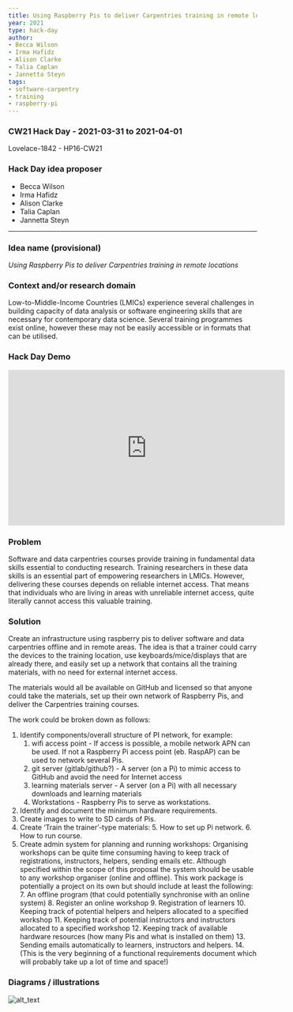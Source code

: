 ```yaml
---
title: Using Raspberry Pis to deliver Carpentries training in remote locations
year: 2021
type: hack-day
author:
- Becca Wilson
- Irma Hafidz
- Alison Clarke
- Talia Caplan
- Jannetta Steyn
tags:
- software-carpentry
- training
- raspberry-pi
---
```


### CW21 Hack Day - 2021-03-31 to 2021-04-01

Lovelace-1842 - HP16-CW21


### **Hack Day idea proposer**

* Becca Wilson
* Irma Hafidz
* Alison Clarke
* Talia Caplan
* Jannetta Steyn

---


### **Idea name (provisional)**

_Using Raspberry Pis to deliver Carpentries training in remote locations_


### **Context and/or research domain**


Low-to-Middle-Income Countries (LMICs) experience several challenges in building capacity of data analysis or software engineering skills that are necessary for contemporary data science. Several training programmes exist online, however these may not be easily accessible or in formats that can be utilised.

### **Hack Day Demo**

<iframe width="560" height="315" src="https://www.youtube.com/embed/6VKE7hLn9MU" title="YouTube video player" frameborder="0" allow="accelerometer; autoplay; clipboard-write; encrypted-media; gyroscope; picture-in-picture; web-share" allowfullscreen></iframe>

### **Problem**

Software and data carpentries courses provide training in fundamental data skills essential to conducting research. Training researchers in these data skills is an essential part of empowering researchers in LMICs. However, delivering these courses depends on reliable internet access. That means that individuals who are living in areas with unreliable internet access, quite literally cannot access this valuable training.

### **Solution**

Create an infrastructure using raspberry pis to deliver software and data carpentries offline and in remote areas. The idea is that a trainer could carry the devices to the training location, use keyboards/mice/displays that are already there, and easily set up a network that contains all the training materials, with no need for external internet access.

The materials would all be available on GitHub and licensed so that anyone could take the materials, set up their own network of Raspberry Pis, and deliver the Carpentries training courses.

The work could be broken down as follows:

1. Identify components/overall structure of PI network, for example: 
    1. wifi access point - If access is possible, a mobile network APN can be used. If not a Raspberry Pi access point (eb. RaspAP) can be used to network several Pis.
    2. git server (gitlab/github?) - A server (on a Pi) to mimic access to GitHub and avoid the need for Internet access
    3. learning materials server - A server (on a Pi) with all necessary downloads and learning materials
    4. Workstations - Raspberry Pis to serve as workstations.
2. Identify and document the minimum hardware requirements.
3. Create images to write to SD cards of Pis.
4. Create ‘Train the trainer’-type materials:
    5. How to set up Pi network.
    6. How to run course.
5. Create admin system for planning and running workshops: Organising workshops can be quite time consuming having to keep track of registrations, instructors, helpers, sending emails etc. Although specified within the scope of this proposal the system should be usable to any workshop organiser (online and offline). This work package is potentially a project on its own but should include at least the following:
    7. An offline program (that could potentially synchronise with an online system)
    8. Register an online workshop
    9. Registration of learners
    10. Keeping track of potential helpers and helpers allocated to a specified workshop
    11. Keeping track of potential instructors and instructors allocated to a specified workshop
    12. Keeping track of available hardware resources (how many Pis and what is installed on them)
    13. Sending emails automatically to learners, instructors and helpers.
    14. (This is the very beginning of a functional requirements document which will probably take up a lot of time and space!)


### **Diagrams / illustrations**

![alt_text](../images/RPi_Carpentry_Remote_1.png "image_tooltip")

